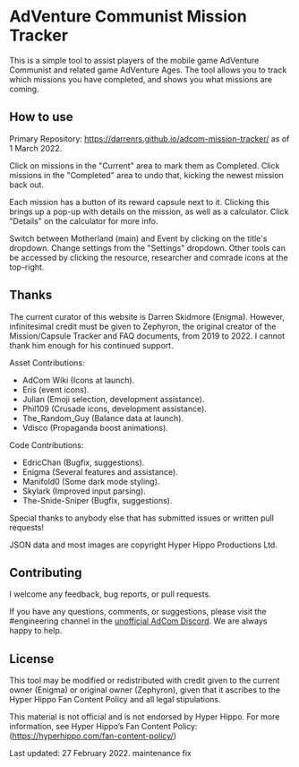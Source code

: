 # AdVenture Communist Mission Tracker

This is a simple tool to assist players of the mobile game AdVenture Communist and related game AdVenture Ages.  The tool allows you to track which missions you have completed, and shows you what missions are coming.

## How to use

Primary Repository: <https://darrenrs.github.io/adcom-mission-tracker/> as of 1 March 2022.

Click on missions in the "Current" area to mark them as Completed.  Click missions in the "Completed" area to undo that, kicking the newest mission back out.

Each mission has a button of its reward capsule next to it.  Clicking this brings up a pop-up with details on the mission, as well as a calculator.  Click "Details" on the calculator for more info.

Switch between Motherland (main) and Event by clicking on the title's dropdown.  Change settings from the "Settings" dropdown.  Other tools can be accessed by clicking the resource, researcher and comrade icons at the top-right.

## Thanks

The current curator of this website is Darren Skidmore (Enigma). However, infinitesimal credit must be given to Zephyron, the original creator of the Mission/Capsule Tracker and FAQ documents, from 2019 to 2022. I cannot thank him enough for his continued support.

Asset Contributions:
* AdCom Wiki (Icons at launch).
* Eris (event icons).
* Julian (Emoji selection, development assistance).
* Phil109 (Crusade icons, development assistance).
* The_Random_Guy (Balance data at launch).
* Vdisco (Propaganda boost animations).

Code Contributions:
* EdricChan (Bugfix, suggestions).
* Enigma (Several features and assistance).
* Manifold0 (Some dark mode styling).
* Skylark (Improved input parsing).
* The-Snide-Sniper (Bugfix, suggestions).

Special thanks to anybody else that has submitted issues or written pull requests!

JSON data and most images are copyright Hyper Hippo Productions Ltd.

## Contributing

I welcome any feedback, bug reports, or pull requests.

If you have any questions, comments, or suggestions, please visit the #engineering channel in the [unofficial AdCom Discord](https://discord.gg/VPa4WTM). We are always happy to help.

## License

This tool may be modified or redistributed with credit given to the current owner (Enigma) or original owner (Zephyron), given that it ascribes to the Hyper Hippo Fan Content Policy and all legal stipulations.

This material is not official and is not endorsed by Hyper Hippo. For more information, see Hyper Hippo’s Fan Content Policy: (https://hyperhippo.com/fan-content-policy/)

Last updated: 27 February 2022.
maintenance fix
